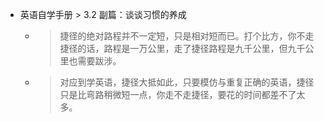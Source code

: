 - 英语自学手册 > 3.2 副篇：谈谈习惯的养成
	- > 捷径的绝对路程并不一定短，只是相对短而已。打个比方，你不走捷径的话，路程是一万公里，走了捷径路程是九千公里，但九千公里也需要跋涉。
	- > 对应到学英语，捷径大抵如此，只要模仿与重复正确的英语，捷径只是比弯路稍微短一点，你走不走捷径，要花的时间都差不了太多。
